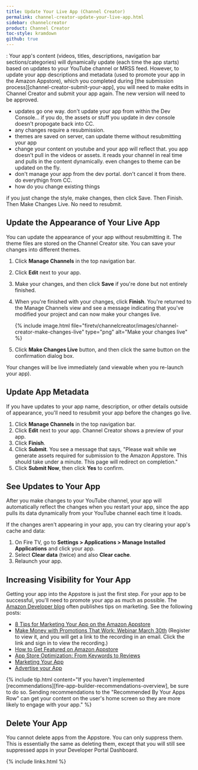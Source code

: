```yaml
---
title: Update Your Live App (Channel Creator)
permalink: channel-creator-update-your-live-app.html
sidebar: channelcreator
product: Channel Creator
toc-style: kramdown
github: true
---
```



: Your app's content (videos, titles, descriptions, navigation bar sections/categories) will dynamically update (each time the app starts) based on updates to your YouTube channel or MRSS feed. However, to update your app descriptions and metadata (used to promote your app in the Amazon Appstore), which you completed during [the submission process][channel-creator-submit-your-app], you will need to make edits in Channel Creator and submit your app again. The new version will need to be approved.


- updates go one way. don't update your app from within the Dev Console... if you do, the assets or stuff you update in dev console doesn't propogate back into CC.
- any changes require a resubmission.
- themes are saved on server, can update theme without resubmitting your app
- change your content on youtube and your app will reflect that. you app doesn't pull in the videos or assets. it reads your channel in real time and pulls in the content dynamically. even changes to theme can be updated on the fly.
- don't manage your app from the dev portal. don't cancel it from there. do everythign from CC.
- how do you change existing things

if you just change the style, make changes, then click Save. Then Finish. Then Make Changes Live. No need to resubmit.

## Update the Appearance of Your Live App

You can update the appearance of your app without resubmitting it. The theme files are stored on the Channel Creator site. You can save your changes into different themes.

1.  Click **Manage Channels** in the top navigation bar.
2.  Click **Edit** next to your app.
3.  Make your changes, and then click **Save** if you're done but not entirely finished.
4.  When you're finished with your changes, click **Finish**. You're returned to the Manage Channels view and see a message indicating that you've modified your project and can now make your changes live.

    {% include image.html  file="firetv/channelcreator/images/channel-creator-make-changes-live" type="png" alt="Make your changes live" %}

5.  Click **Make Changes Live** button, and then click the same button on the confirmation dialog box.

Your changes will be live immediately (and viewable when you re-launch your app).

## Update App Metadata

If you have updates to your app name, description, or other details outside of appearance, you'll need to resubmit your app before the changes go live.

1.  Click **Manage Channels** in the top navigation bar.
2.  Click **Edit** next to your app. Channel Creator shows a preview of your app.
3.  Click **Finish**.
4.  Click **Submit**. You see a message that says, "Please wait while we generate assets required for submission to the Amazon Appstore. This should take under a minute. This page will redirect on completion."
5.  Click **Submit Now**, then click **Yes** to confirm.

## See Updates to Your App

After you make changes to your YouTube channel, your app will automatically reflect the changes when you restart your app, since the app pulls its data dynamically from your YouTube channel each time it loads.

If the changes aren't appearing in your app, you can try clearing your app's cache and data:

1.  On Fire TV, go to **Settings > Applications > Manage Installed Applications** and click your app.
2.  Select **Clear data** (twice) and also **Clear cache**.
3.  Relaunch your app.


## Increasing Visibility for Your App

Getting your app into the Appstore is just the first step. For your app to be successful, you'll need to promote your app as much as possible. The [Amazon Developer blog](https://developer.amazon.com/blogs) often publishes tips on marketing. See the following posts:

* [8 Tips for Marketing Your App on the Amazon Appstore](http://dev.amazonappservices.com/rs/070-JMM-398/images/8%20Tips%20for%20Marketing%20your%20App.pdf)
* [Make Money with Promotions That Work: Webinar March 30th](https://developer.amazon.com/blogs/appstore/post/0c0600a6-0bac-4b9c-89bc-69c8a973a748/make-money-with-promotions-that-work-webinar-march-30th) (Register to view it, and you will get a link to the recording in an email. Click the link and sign in to view the recording.)
* [How to Get Featured on Amazon Appstore](https://developer.amazon.com/blogs/appstore/post/03bd237c-9daf-4c48-97ac-933a36b7e095/how-to-get-featured-on-amazon-appstore)
* [App Store Optimization: From Keywords to Reviews](https://developer.amazon.com/blogs/appstore/post/a1110518-e330-4ed6-89f4-c829824097a0/app-store-optimization-from-keywords-to-reviews)
* [Marketing Your App](https://developer.amazon.com/marketing-your-app)
* [Advertise your App](https://developer.amazon.com/advertise-your-app)

{% include tip.html content="If you haven't implemented [recommendations][fire-app-builder-recommendations-overview], be sure to do so. Sending recommendations to the \"Recommended By Your Apps Row\" can get your content on the user's home screen so they are more likely to engage with your app." %}


## Delete Your App

You cannot delete apps from the Appstore. You can only suppress them. This is essentially the same as deleting them, except that you will still see suppressed apps in your Developer Portal Dashboard.

{% include links.html %}
